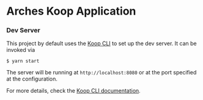 # Arches Koop Application

### Dev Server

This project by default uses the [Koop CLI](https://github.com/koopjs/koop-cli) to set up the dev server. It can be invoked via

```
$ yarn start
```

The server will be running at `http://localhost:8080` or at the port specified at the configuration.

For more details, check the [Koop CLI documentation](https://github.com/koopjs/koop-cli/blob/master/README.md).
